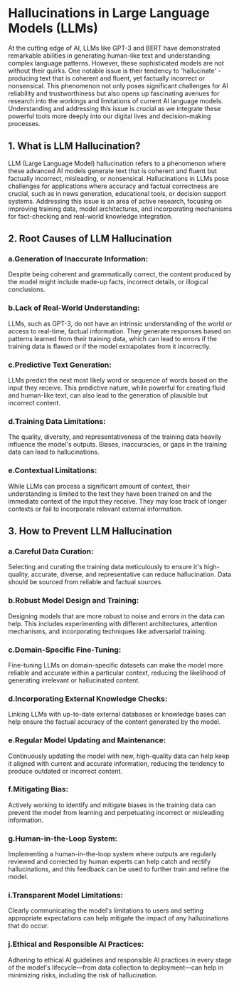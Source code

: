 
# Hallucinations in Large Language Models (LLMs)

At the cutting edge of AI, LLMs like GPT-3 and BERT have demonstrated remarkable abilities in generating human-like text and understanding complex language patterns. However, these sophisticated models are not without their quirks. One notable issue is their tendency to 'hallucinate' - producing text that is coherent and fluent, yet factually incorrect or nonsensical. This phenomenon not only poses significant challenges for AI reliability and trustworthiness but also opens up fascinating avenues for research into the workings and limitations of current AI language models. Understanding and addressing this issue is crucial as we integrate these powerful tools more deeply into our digital lives and decision-making processes.

## 1. What is LLM Hallucination?
LLM (Large Language Model) hallucination refers to a phenomenon where these advanced AI models generate text that is coherent and fluent but factually incorrect, misleading, or nonsensical. Hallucinations in LLMs pose challenges for applications where accuracy and factual correctness are crucial, such as in news generation, educational tools, or decision support systems. Addressing this issue is an area of active research, focusing on improving training data, model architectures, and incorporating mechanisms for fact-checking and real-world knowledge integration.

## 2. Root Causes of LLM Hallucination

### a.Generation of Inaccurate Information: 
Despite being coherent and grammatically correct, the content produced by the model might include made-up facts, incorrect details, or illogical conclusions.

### b.Lack of Real-World Understanding: 
LLMs, such as GPT-3, do not have an intrinsic understanding of the world or access to real-time, factual information. They generate responses based on patterns learned from their training data, which can lead to errors if the training data is flawed or if the model extrapolates from it incorrectly.

### c.Predictive Text Generation: 
LLMs predict the next most likely word or sequence of words based on the input they receive. This predictive nature, while powerful for creating fluid and human-like text, can also lead to the generation of plausible but incorrect content.

### d.Training Data Limitations: 
The quality, diversity, and representativeness of the training data heavily influence the model's outputs. Biases, inaccuracies, or gaps in the training data can lead to hallucinations.

### e.Contextual Limitations: 
While LLMs can process a significant amount of context, their understanding is limited to the text they have been trained on and the immediate context of the input they receive. They may lose track of longer contexts or fail to incorporate relevant external information.


## 3. How to Prevent LLM Hallucination

### a.Careful Data Curation: 
Selecting and curating the training data meticulously to ensure it's high-quality, accurate, diverse, and representative can reduce hallucination. Data should be sourced from reliable and factual sources.

### b.Robust Model Design and Training: 
Designing models that are more robust to noise and errors in the data can help. This includes experimenting with different architectures, attention mechanisms, and incorporating techniques like adversarial training.

### c.Domain-Specific Fine-Tuning: 
Fine-tuning LLMs on domain-specific datasets can make the model more reliable and accurate within a particular context, reducing the likelihood of generating irrelevant or hallucinated content.

### d.Incorporating External Knowledge Checks: 
Linking LLMs with up-to-date external databases or knowledge bases can help ensure the factual accuracy of the content generated by the model.

### e.Regular Model Updating and Maintenance: 
Continuously updating the model with new, high-quality data can help keep it aligned with current and accurate information, reducing the tendency to produce outdated or incorrect content.

### f.Mitigating Bias: 
Actively working to identify and mitigate biases in the training data can prevent the model from learning and perpetuating incorrect or misleading information.

### g.Human-in-the-Loop System: 
Implementing a human-in-the-loop system where outputs are regularly reviewed and corrected by human experts can help catch and rectify hallucinations, and this feedback can be used to further train and refine the model.

### i.Transparent Model Limitations: 
Clearly communicating the model's limitations to users and setting appropriate expectations can help mitigate the impact of any hallucinations that do occur.

### j.Ethical and Responsible AI Practices: 
Adhering to ethical AI guidelines and responsible AI practices in every stage of the model's lifecycle—from data collection to deployment—can help in minimizing risks, including the risk of hallucination.





